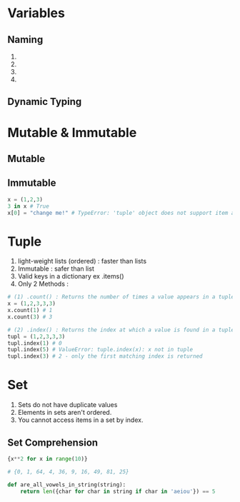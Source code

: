 # Variables

## Naming
1. 
2. 
3. 
4. 

## Dynamic Typing

# Mutable & Immutable
## Mutable
## Immutable
```python
x = (1,2,3)
3 in x # True
x[0] = "change me!" # TypeError: 'tuple' object does not support item assignment
```
# Tuple
1. light-weight lists (ordered) : faster than lists
2. Immutable : safer than list
3. Valid keys in a dictionary ex .items() 
4. Only 2 Methods : 
```python
# (1) .count() : Returns the number of times a value appears in a tuple
x = (1,2,3,3,3)
x.count(1) # 1
x.count(3) # 3

# (2) .index() : Returns the index at which a value is found in a tuple.
tupl = (1,2,3,3,3)
tupl.index(1) # 0
tupl.index(5) # ValueError: tuple.index(x): x not in tuple
tupl.index(3) # 2 - only the first matching index is returned
```

# Set

1. Sets do not have duplicate values
2. Elements in sets aren't ordered.
3. You cannot access items in a set by index.
## Set Comprehension
```python
{x**2 for x in range(10)}

# {0, 1, 64, 4, 36, 9, 16, 49, 81, 25}

def are_all_vowels_in_string(string):
    return len({char for char in string if char in 'aeiou'}) == 5
```